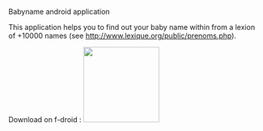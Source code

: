 Babyname android application

This application helps you to find out your baby name within from a lexion of +10000 names (see http://www.lexique.org/public/prenoms.php).

Download on f-droid : <a href="https://f-droid.org/repository/browse/?fdid=fr.hnit.babyname"><img src="https://f-droid.org/badge/get-it-on.png" width="150px"/></a>

